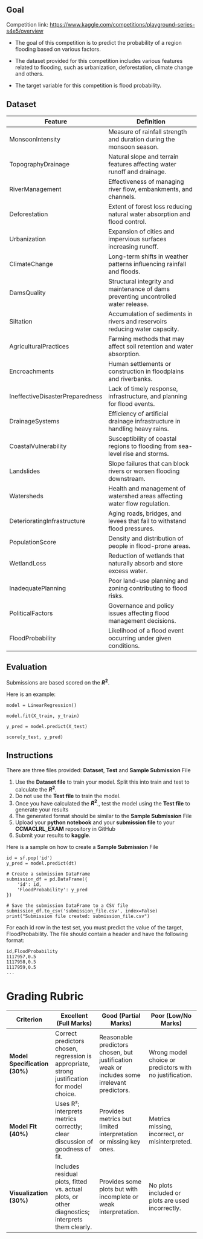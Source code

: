 ## Goal

Competition link:
https://www.kaggle.com/competitions/playground-series-s4e5/overview

- The goal of this competition is to predict the probability of a region flooding based on various factors.

- The dataset provided for this competition includes various features related to flooding, such as urbanization, deforestation, climate change and others.

- The target variable for this competition is flood probability.

## Dataset

| Feature                         | Definition |
|---------------------------------|------------|
| MonsoonIntensity                | Measure of rainfall strength and duration during the monsoon season. |
| TopographyDrainage              | Natural slope and terrain features affecting water runoff and drainage. |
| RiverManagement                 | Effectiveness of managing river flow, embankments, and channels. |
| Deforestation                   | Extent of forest loss reducing natural water absorption and flood control. |
| Urbanization                    | Expansion of cities and impervious surfaces increasing runoff. |
| ClimateChange                   | Long-term shifts in weather patterns influencing rainfall and floods. |
| DamsQuality                     | Structural integrity and maintenance of dams preventing uncontrolled water release. |
| Siltation                       | Accumulation of sediments in rivers and reservoirs reducing water capacity. |
| AgriculturalPractices           | Farming methods that may affect soil retention and water absorption. |
| Encroachments                   | Human settlements or construction in floodplains and riverbanks. |
| IneffectiveDisasterPreparedness | Lack of timely response, infrastructure, and planning for flood events. |
| DrainageSystems                 | Efficiency of artificial drainage infrastructure in handling heavy rains. |
| CoastalVulnerability            | Susceptibility of coastal regions to flooding from sea-level rise and storms. |
| Landslides                      | Slope failures that can block rivers or worsen flooding downstream. |
| Watersheds                      | Health and management of watershed areas affecting water flow regulation. |
| DeterioratingInfrastructure     | Aging roads, bridges, and levees that fail to withstand flood pressures. |
| PopulationScore                  | Density and distribution of people in flood-prone areas. |
| WetlandLoss                     | Reduction of wetlands that naturally absorb and store excess water. |
| InadequatePlanning              | Poor land-use planning and zoning contributing to flood risks. |
| PoliticalFactors                | Governance and policy issues affecting flood management decisions. |
| FloodProbability                | Likelihood of a flood event occurring under given conditions. |

## Evaluation

Submissions are based scored on the **$R^2$**.

Here is an example:

```
model = LinearRegression()

model.fit(X_train, y_train)

y_pred = model.predict(X_test)

score(y_test, y_pred)
```

## Instructions

There are three files provided: **Dataset**, **Test** and **Sample Submission** File

1. Use the **Dataset file** to train your model. Split this into train and test to calculate the **$R^2$**.
2. Do not use the **Test file** to train the model.
3. Once you have calculated the **$R^2$**., test the model using the **Test file** to generate your results
4. The generated format should be similar to the **Sample Submission** File
5. Upload your **python notebook** and your **submission file** to your **CCMACLRL_EXAM** repository in GitHub
6. Submit your results to **kaggle**.

Here is a sample on how to create a **Sample Submission** File

```
id = sf.pop('id')
y_pred = model.predict(dt)

# Create a submission DataFrame
submission_df = pd.DataFrame({
    'id': id,
    'FloodProbability': y_pred
})

# Save the submission DataFrame to a CSV file
submission_df.to_csv('submission_file.csv', index=False)
print("Submission file created: submission_file.csv")
```

For each id row in the test set, you must predict the value of the target, FloodProbability. The file should contain a header and have the following format:

```
id,FloodProbability
1117957,0.5
1117958,0.5
1117959,0.5
...

```

# Grading Rubric

| Criterion            | Excellent (Full Marks) | Good (Partial Marks) | Poor (Low/No Marks) |
|----------------------|-------------------------|----------------------|---------------------|
| **Model Specification (30%)** | Correct predictors chosen, regression is appropriate, strong justification for model choice. | Reasonable predictors chosen, but justification weak or includes some irrelevant predictors. | Wrong model choice or predictors with no justification. |
| **Model Fit (40%)** | Uses R²; interprets metrics correctly; clear discussion of goodness of fit. | Provides metrics but limited interpretation or missing key ones. | Metrics missing, incorrect, or misinterpreted. |
| **Visualization (30%)** | Includes residual plots, fitted vs. actual plots, or other diagnostics; interprets them clearly. | Provides some plots but with incomplete or weak interpretation. | No plots included or plots are used incorrectly. |

